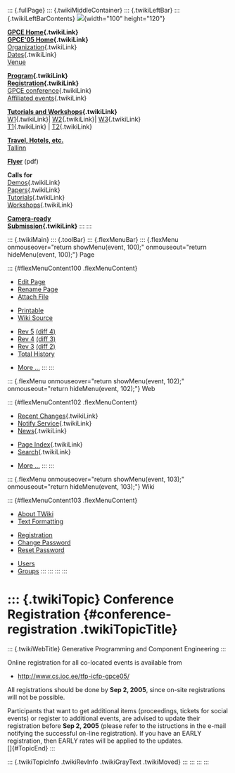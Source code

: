 ::: {.fullPage}
::: {.twikiMiddleContainer}
::: {.twikiLeftBar}
::: {.twikiLeftBarContents}
![](../pub/Gpce05/WebLeftBar/gpce-logo.jpg){width="100" height="120"}

**[GPCE Home](../Gpce/WebHome){.twikiLink}**\
**[GPCE\'05 Home](WebHome){.twikiLink}**\
[Organization](ConferenceOrganization){.twikiLink}\
[Dates](ImportantDates){.twikiLink}\
[Venue](http://www.cs.ioc.ee/tfp-icfp-gpce05/venue.html)

**[Program](ConferenceProgram){.twikiLink}**\
**[Registration](ConferenceRegistration){.twikiLink}**\
[GPCE conference](ProgramMainEvent){.twikiLink}\
[Affiliated events](ProgramsAffiliatedEvents){.twikiLink}

**[Tutorials and Workshops](GpceTutorialsAndWorkshops){.twikiLink}**\
[W1](YoungResearchers){.twikiLink}\| [W2](MetaOCaml){.twikiLink}\|
[W3](GraphModelTransformations){.twikiLink}\
[T1](TutorialT1){.twikiLink} \| [T2](TutorialT2){.twikiLink}

**[Travel, Hotels, etc.](http://www.cs.ioc.ee/tfp-icfp-gpce05/)**\
[Tallinn](http://www.brics.dk/~danvy/icfp05/Tallinn/)

**[Flyer](http://www.disi.unige.it/person/MoggiE/GPCE05.pdf)** (pdf)

**Calls for**\
[Demos](CallForDemonstrations){.twikiLink}\
[Papers](CallForPapers){.twikiLink}\
[Tutorials](CallForTutorials){.twikiLink}\
[Workshops](CallForWorkshops){.twikiLink}

**[Camera-ready\
Submission](AuthorInstructions){.twikiLink}**
:::
:::

::: {.twikiMain}
::: {.toolBar}
::: {.flexMenuBar}
::: {.flexMenu onmouseover="return showMenu(event, 100);" onmouseout="return hideMenu(event, 100);"}
Page

::: {#flexMenuContent100 .flexMenuContent}
-   [Edit
    Page](http://www.program-transformation.org/edit/Gpce05/ConferenceRegistration?t=1536826598)
-   [Rename
    Page](http://www.program-transformation.org/rename/Gpce05/ConferenceRegistration)
-   [Attach
    File](http://www.program-transformation.org/attach/Gpce05/ConferenceRegistration)

<!-- -->

-   [Printable](http://www.program-transformation.org/view/Gpce05/ConferenceRegistration?skin=print.pattern)
-   [Wiki
    Source](http://www.program-transformation.org/view/Gpce05/ConferenceRegistration?skin=text&raw=on&contenttype=text/plain)

<!-- -->

-   [Rev
    5](http://www.program-transformation.org/view/Gpce05/ConferenceRegistration?rev=1.5)
    [(diff 4)](http://www.program-transformation.org/rdiff/Gpce05/ConferenceRegistration?rev1=1.5&rev2=1.4)
-   [Rev
    4](http://www.program-transformation.org/view/Gpce05/ConferenceRegistration?rev=1.4)
    [(diff 3)](http://www.program-transformation.org/rdiff/Gpce05/ConferenceRegistration?rev1=1.4&rev2=1.3)
-   [Rev
    3](http://www.program-transformation.org/view/Gpce05/ConferenceRegistration?rev=1.3)
    [(diff 2)](http://www.program-transformation.org/rdiff/Gpce05/ConferenceRegistration?rev1=1.3&rev2=1.2)
-   [Total
    History](http://www.program-transformation.org/rdiff/Gpce05/ConferenceRegistration)

<!-- -->

-   [More
    \...](http://www.program-transformation.org/oops/Gpce05/ConferenceRegistration?template=oopsmore&param1=1.5&param2=1.5)
:::
:::

::: {.flexMenu onmouseover="return showMenu(event, 102);" onmouseout="return hideMenu(event, 102);"}
Web

::: {#flexMenuContent102 .flexMenuContent}
-   [Recent Changes](WebChanges){.twikiLink}
-   [Notify Service](WebNotify){.twikiLink}
-   [News](WebNews){.twikiLink}

<!-- -->

-   [Page Index](WebIndex){.twikiLink}
-   [Search](WebSearch){.twikiLink}

<!-- -->

-   [More
    \...](http://www.program-transformation.org/oops/Gpce05/ConferenceRegistration?template=oopsmore&param1=1.5&param2=1.5)
:::
:::

::: {.flexMenu onmouseover="return showMenu(event, 103);" onmouseout="return hideMenu(event, 103);"}
Wiki

::: {#flexMenuContent103 .flexMenuContent}
-   [About
    TWiki](http://www.program-transformation.org/view/TWiki/WebHome)
-   [Text
    Formatting](http://www.program-transformation.org/view/TWiki/TextFormattingRules)

<!-- -->

-   [Registration](http://www.program-transformation.org/view/TWiki/TWikiRegistration)
-   [Change
    Password](http://www.program-transformation.org/view/TWiki/ChangePassword)
-   [Reset
    Password](http://www.program-transformation.org/view/TWiki/ResetPassword)

<!-- -->

-   [Users](http://www.program-transformation.org/view/Main/TWikiUsers)
-   [Groups](http://www.program-transformation.org/view/Main/TWikiGroups)
:::
:::
:::
:::

::: {.twikiTopic}
Conference Registration {#conference-registration .twikiTopicTitle}
=======================

::: {.twikiWebTitle}
Generative Programming and Component Engineering
:::

Online registration for all co-located events is available from

-   <http://www.cs.ioc.ee/tfp-icfp-gpce05/>

All registrations should be done by **Sep 2, 2005**, since on-site
registrations will not be possible.

Participants that want to get additional items (proceedings, tickets for
social events) or register to additional events, are advised to update
their registration before **Sep 2, 2005** (please refer to the
istructions in the e-mail notifying the successful on-line
registration). If you have an EARLY registration, then EARLY rates will
be applied to the updates.\
[]{#TopicEnd}
:::

::: {.twikiTopicInfo .twikiRevInfo .twikiGrayText .twikiMoved}
:::
:::
:::
:::
